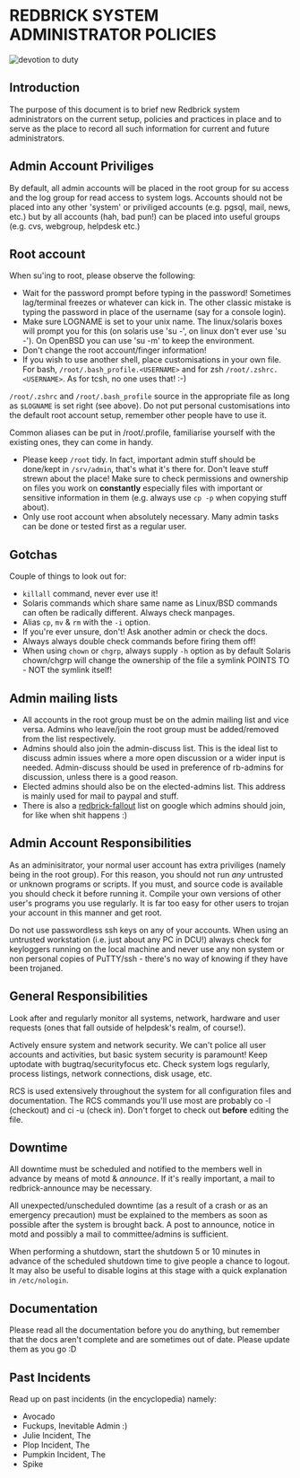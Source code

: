 # REDBRICK SYSTEM ADMINISTRATOR POLICIES

![devotion to duty](/img/devotion_to_duty.png)

## Introduction

The purpose of this document is to brief new Redbrick system administrators on
the current setup, policies and practices in place and to serve as the place
to record all such information for current and future administrators.

## Admin Account Priviliges

By default, all admin accounts will be placed in the root group for su access
and the log group for read access to system logs. Accounts should not be
placed into any other 'system' or priviliged accounts (e.g. pgsql, mail, news,
etc.) but by all accounts (hah, bad pun!) can be placed into useful groups
(e.g. cvs, webgroup, helpdesk etc.)

## Root account

When su'ing to root, please observe the following:

* Wait for the password prompt before typing in the password! Sometimes lag/terminal freezes or
  whatever can kick in. The other classic mistake is typing the password in place of the username
  (say for a console login).
* Make sure LOGNAME is set to your unix name. The linux/solaris boxes will prompt you for this
  (on solaris use 'su -', on linux don't ever use 'su -'). On OpenBSD you can use 'su -m' to keep
  the environment.
* Don't change the root account/finger information!
* If you wish to use another shell, place customisations in your own file. For bash,
  `/root/.bash_profile.<USERNAME>` and for zsh `/root/.zshrc.<USERNAME>`. As for tcsh, no one uses
  that! :-)

`/root/.zshrc` and `/root/.bash_profile` source in the appropriate file as long as `$LOGNAME` is set
right (see above). Do not put personal customisations into the default root account setup, remember
other people have to use it.

Common aliases can be put in /root/.profile, familiarise yourself with the existing ones, they can
come in handy.

* Please keep `/root` tidy. In fact, important admin stuff should be done/kept in `/srv/admin`,
  that's what it's there for. Don't leave stuff strewn about the place! Make sure to check
  permissions and ownership on files you work on **constantly** especially files with important or
  sensitive information in them (e.g. always use `cp -p` when copying stuff about).
* Only use root account when absolutely necessary. Many admin tasks can be done or tested first
  as a regular user.

## Gotchas

Couple of things to look out for:

* `killall` command, never ever use it!
* Solaris commands which share same name as Linux/BSD commands can often be radically different.
  Always check manpages.
* Alias `cp`, `mv` & `rm` with the `-i` option.
* If you're ever unsure, don't! Ask another admin or check the docs.
* Always always double check commands before firing them off!
* When using `chown` or `chgrp`, always supply `-h` option as by default Solaris chown/chgrp will
  change the ownership of the file a symlink POINTS TO - NOT the symlink itself!

## Admin mailing lists

* All accounts in the root group must be on the admin mailing list and vice versa. Admins who
  leave/join the root group must be added/removed from the list respectively.
* Admins should also join the admin-discuss list. This is the ideal list to discuss admin issues
  where a more open discussion or a wider input is needed. Admin-discuss should be used in
  preference of rb-admins for discussion, unless there is a good reason.
* Elected admins should also be on the elected-admins list. This address is mainly used for mail
  to paypal and stuff.
* There is also a [redbrick-fallout](http://groups.google.ie/group/redbrick-fallout) list on google
  which admins should join, for like when shit happens :)

## Admin Account Responsibilities

As an adminisitrator, your normal user account has extra priviliges (namely being in the root group).
For this reason, you should not run *any* untrusted or unknown programs or scripts. If you must,
and source code is available you should check it before running it. Compile your own versions of
other user's programs you use regularly. It is far too easy for other users to trojan your account
in this manner and get root.

Do not use passwordless ssh keys on any of your accounts. When using an untrusted workstation (i.e.
just about any PC in DCU!) always check for keyloggers running on the local machine and never use
any non system or non personal copies of PuTTY/ssh - there's no way of knowing if they have been
trojaned.

## General Responsibilities

Look after and regularly monitor all systems, network, hardware and user requests (ones that fall
outside of helpdesk's realm, of course!).

Actively ensure system and network security. We can't police all user accounts and activities, but
basic system security is paramount! Keep uptodate with bugtraq/securityfocus etc. Check system logs
regularly, process listings, network connections, disk usage, etc.

RCS is used extensively throughout the system for all configuration files and documentation. The RCS
commands you'll use most are probably co -l (checkout) and ci -u (check in). Don't forget to check
out **before** editing the file.

## Downtime

All downtime must be scheduled and notified to the members well in advance by means of motd &
*announce*. If it's really important, a mail to redbrick-announce may be necessary.

All unexpected/unscheduled downtime (as a result of a crash or as an emergency precaution) must be
explained to the members as soon as possible after the system is brought back. A post to announce,
notice in motd and possibly a mail to committee/admins is sufficient.

When performing a shutdown, start the shutdown 5 or 10 minutes in advance of the scheduled shutdown
time to give people a chance to logout. It may also be useful to disable logins at this stage with a
quick explanation in `/etc/nologin`.

## Documentation

Please read all the documentation before you do anything, but remember that the docs aren't complete
and are sometimes out of date. Please update them as you go :D

## Past Incidents

Read up on past incidents (in the encyclopedia) namely:

* Avocado
* Fuckups, Inevitable Admin  :)
* Julie Incident, The
* Plop Incident, The
* Pumpkin Incident, The
* Spike
